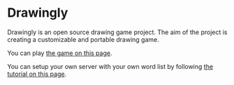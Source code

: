 # Drawingly

Drawingly is an open source drawing game project. The aim of the project is creating a customizable and portable drawing game.


You can play [the game on this page](https://tuluce.github.io/projects/drawingly/Drawingly.html).


You can setup your own server with your own word list by following [the tutorial on this page](https://tuluce.github.io/projects/drawingly/ServerTutorial.html).

